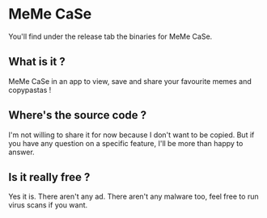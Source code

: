 # MeMe CaSe
You'll find under the release tab the binaries for MeMe CaSe.

## What is it ?
MeMe CaSe in an app to view, save and share your favourite memes and copypastas ! 

## Where's the source code ?
I'm not willing to share it for now because I don't want to be copied.
But if you have any question on a specific feature, I'll be more than happy to answer.

## Is it really free ?
Yes it is. There aren't any ad. There aren't any malware too, feel free to run virus scans if you want. 
